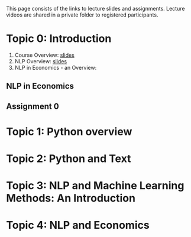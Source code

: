This page consists of the links to lecture slides and assignments. Lecture videos are shared in a private folder to registered participants.


# Topic 0: Introduction

1. Course Overview: [slides](https://github.com/econnlpcourse/econnlpcourse.github.io/tree/master/docs/slides/ECONNLP-Overview.pdf)  
2. NLP Overview: [slides](https://github.com/econnlpcourse/econnlpcourse.github.io/tree/master/docs/slides/ECONNLP-NLPOverview.pdf)  
3. NLP in Economics - an Overview: 

## NLP in Economics  

## Assignment 0


# Topic 1: Python overview


# Topic 2: Python and Text


# Topic 3: NLP and Machine Learning Methods: An Introduction


# Topic 4: NLP and Economics



